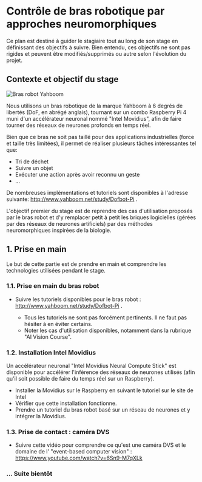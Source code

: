 # Contrôle de bras robotique par approches neuromorphiques

Ce plan est destiné à guider le stagiaire tout au long de son stage en définissant des objectifs à suivre. Bien entendu, ces objectifs ne sont pas rigides et peuvent être modifiés/supprimés ou autre selon l'évolution du projet.

## Contexte et objectif du stage

![Bras robot Yahboom](http://sc04.alicdn.com/kf/Hb531628d5bfb47cea11004e489a8ac25T.jpg)

Nous utilisons un bras robotique de la marque Yahboom à 6 degrés de libertés (DoF, en abrégé anglais), tournant sur un combo Raspberry Pi 4 muni d'un accélérateur neuronal nommé "Intel Movidius", afin de faire tourner des réseaux de neurones profonds en temps réel.

Bien que ce bras ne soit pas taillé pour des applications industrielles (force et taille très limitées), il permet de réaliser plusieurs tâches intéressantes tel que:
- Tri de déchet
- Suivre un objet
- Exécuter une action après avoir reconnu un geste
- ...

De nombreuses implémentations et tutoriels sont disponibles à l'adresse suivante: http://www.yahboom.net/study/Dofbot-Pi .

L'objectif premier du stage est de reprendre des cas d'utilisation proposés par le bras robot et d'y remplacer petit à petit les briques logicielles (gérées par des réseaux de neurones artificiels) par des méthodes neuromorphiques inspirées de la biologie.

## 1. Prise en main

Le but de cette partie est de prendre en main et comprendre les technologies utilisées pendant le stage.

### 1.1. Prise en main du bras robot
- Suivre les tutoriels disponibles pour le bras robot : http://www.yahboom.net/study/Dofbot-Pi .

  - Tous les tutoriels ne sont pas forcément pertinents. Il ne faut pas hésiter à en éviter certains.
  - Noter les cas d'utilisation disponibles, notamment dans la rubrique "AI Vision Course".

### 1.2. Installation Intel Movidius
Un accélérateur neuronal "Intel Movidius Neural Compute Stick" est disponible pour accélérer l'inférence des réseaux de neurones utilisés (afin qu'il soit possible de faire du temps réel sur un Raspberry).

- Installer la Movidius sur le Raspberry en suivant le tutoriel sur le site de Intel
- Vérifier que cette installation fonctionne.
- Prendre un tutoriel du bras robot basé sur un réseau de neurones et y intégrer la Movidius.

### 1.3. Prise de contact : caméra DVS
- Suivre cette vidéo pour comprendre ce qu'est une caméra DVS et le domaine de l' "event-based computer vision" : https://www.youtube.com/watch?v=6Sn9-M7qXLk 


### ... Suite bientôt
